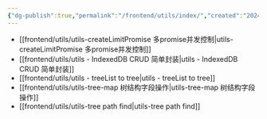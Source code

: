 ```yaml
---
{"dg-publish":true,"permalink":"/frontend/utils/index/","created":"2024-04-10T17:36:40.000+08:00","updated":"2024-04-10T17:36:40.000+08:00"}
---
```


+ [[frontend/utils/utils-createLimitPromise 多promise并发控制\|utils-createLimitPromise 多promise并发控制]]
+ [[frontend/utils/utils - IndexedDB CRUD 简单封装\|utils - IndexedDB CRUD 简单封装]]
+ [[frontend/utils/utils - treeList to tree\|utils - treeList to tree]]
+ [[frontend/utils/utils-tree-map 树结构字段操作\|utils-tree-map 树结构字段操作]]
+ [[frontend/utils/utils-tree path find\|utils-tree path find]]
